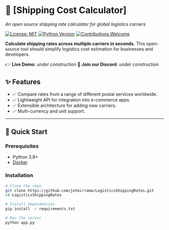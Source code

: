 # 🚚 [Shipping Cost Calculator]  
*An open source shipping rate calculator for global logistics carriers*

[![License: MIT](https://img.shields.io/badge/License-MIT-blue.svg)](LICENSE)
[![Python Version](https://img.shields.io/badge/python-3.8%2B-blue)](https://www.python.org/)
[![Contributions Welcome](https://img.shields.io/badge/contributions-welcome-brightgreen)](CONTRIBUTING.md)

**Calculate shipping rates across multiple carriers in seconds.** This open-source tool should simplify logistics cost estimation for businesses and developers.

👉 **Live Demo**: _under construction_
📢 **Join our Discord**: _under construction_


## ✨ Features
- ✅ Compare rates from a range of different postal services worldwide.
- ✅ Lightweight API for integration into e-commerce apps.
- ✅ Extensible architecture for adding new carriers.
- ✅ Multi-currency and unit support.

---

## 🚀 Quick Start

### Prerequisites
- Python 3.8+
- [Docker](https://www.docker.com/)

### Installation
```bash
# Clone the repo
git clone https://github.com/jetmirrama/LogisticsShippingRates.git
cd LogisticsShippingRates

# Install dependencies
pip install -r requirements.txt

# Run the server
python app.py
